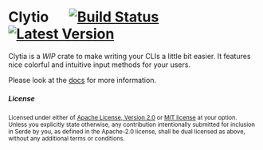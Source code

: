 # Clytio &emsp; [![Build Status]][circleci] [![Latest Version]][crates.io]

[Build Status]: https://img.shields.io/circleci/build/github/makepress/clytia
[Latest Version]: https://img.shields.io/crates/v/serde.svg
[crates.io]: https://crates.io/crates/clytia
[circleci]: https://app.circleci.com/pipelines/github/makepress/clytia

Clytia is a *WIP* crate to make writing your CLIs a little bit easier. It features nice colorful and intuitive
input methods for your users.

Please look at the [docs](https://docs.rs/clytia) for more information.

##### License

<sup>
Licensed under either of <a href="LICENSE-APACHE">Apache License, Version
2.0</a> or <a href="LICENSE-MIT">MIT license</a> at your option.
</sup>

<br>

<sub>
Unless you explicitly state otherwise, any contribution intentionally submitted
for inclusion in Serde by you, as defined in the Apache-2.0 license, shall be
dual licensed as above, without any additional terms or conditions.
</sub>